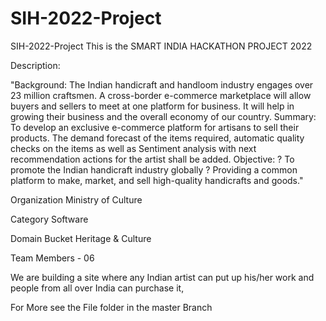 # SIH-2022-Project

SIH-2022-Project
This is the SMART INDIA HACKATHON PROJECT 2022

Description:

"Background: The Indian handicraft and handloom industry engages over 23 million craftsmen. A cross-border e-commerce marketplace will allow buyers and sellers to meet at one platform for business. It will help in growing their business and the overall economy of our country. Summary: To develop an exclusive e-commerce platform for artisans to sell their products. The demand forecast of the items required, automatic quality checks on the items as well as Sentiment analysis with next recommendation actions for the artist shall be added. Objective: ? To promote the Indian handicraft industry globally ? Providing a common platform to make, market, and sell high-quality handicrafts and goods."

Organization Ministry of Culture

Category Software

Domain Bucket Heritage & Culture

Team Members - 06

We are building a site where any Indian artist can put up his/her work and people from all over India can purchase it,

For More see the File folder in the master Branch
